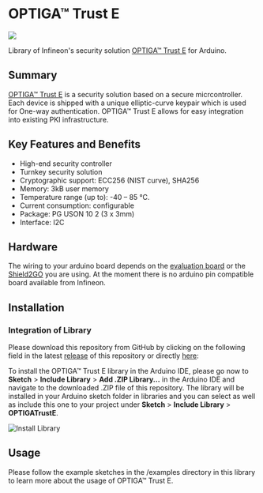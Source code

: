 # OPTIGA&trade; Trust E
<img src="https://github.com/Infineon/Assets/blob/master/Pictures/OPTIGA-Trust-E.png">

Library of Infineon's security solution [OPTIGA&trade; Trust E](https://www.infineon.com/cms/en/product/security-smart-card-solutions/optiga-embedded-security-solutions/optiga-trust/optiga-trust-e-sls-32aia/) for Arduino.

## Summary
[OPTIGA&trade; Trust E](https://www.infineon.com/dgdl/Infineon-OPTIGA%20TRUST%20E%20SLS%2032AIA-DS-v01_00-EN.pdf?fileId=5546d4625e37f35a015e56cfb42f5b81) is a security solution based on a secure micrcontroller.
Each device is shipped with a unique elliptic-curve keypair which is used for One-way authentication. OPTIGA&trade; Trust E allows for easy integration into existing PKI infrastructure.


## Key Features and Benefits
* High-end security controller
* Turnkey security solution
* Cryptographic support: ECC256 (NIST curve), SHA256
* Memory: 3kB user memory
* Temperature range (up to): -40 – 85 °C.
* Current consumption: configurable
* Package: PG USON 10 2 (3 x 3mm)
* Interface: I2C 

## Hardware
The wiring to your arduino board depends on the [evaluation board](https://www.infineon.com/cms/en/product/evaluation-boards/optiga-trust-e-eval-kit/) or the 
[Shield2GO](https://www.infineon.com/cms/en/product/evaluation-boards/s2go-security-optiga-e/) you are using. At the moment there is no arduino pin compatible board available from Infineon.

## Installation

### Integration of Library
Please download this repository from GitHub by clicking on the following field in the latest [release](https://github.com/Infineon/OPTIGA-Trust-E-Security-Controller/releases) of this repository or directly [here](https://github.com/Infineon/OPTIGA-Trust-E-Security-Controller/archive/V1.0.0.zip):


To install the OPTIGA&trade; Trust E library in the Arduino IDE, please go now to **Sketch** > **Include Library** > **Add .ZIP Library...** in the Arduino IDE and navigate to the downloaded .ZIP file of this repository. The library will be installed in your Arduino sketch folder in libraries and you can select as well as include this one to your project under **Sketch** > **Include Library** > **OPTIGATrustE**.

![Install Library](https://raw.githubusercontent.com/infineon/assets/master/Pictures/Library_Install_ZIP.png)

## Usage
Please follow the example sketches in the /examples directory in this library to learn more about the usage of OPTIGA&trade; Trust E.